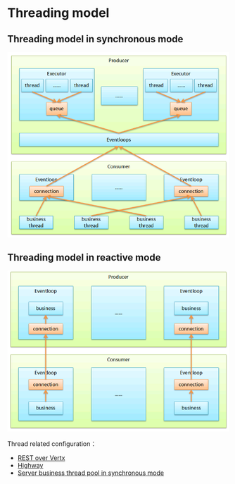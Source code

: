 # Threading model

## Threading model in synchronous mode

![](../assets/sync-thread-model.png)

## Threading model in reactive mode

![](../assets/reactive-thread-model.png)

Thread related configuration：  
* [REST over Vertx](/build-provider/protocol/rest-over-vertx.md)
* [Highway](/build-provider/protocol/highway-rpc.md)
* [Server business thread pool in synchronous mode](/build-provider/thread-pool.md)
